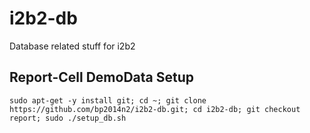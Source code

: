 # i2b2-db
Database related stuff for i2b2

## Report-Cell DemoData Setup
~~~
sudo apt-get -y install git; cd ~; git clone https://github.com/bp2014n2/i2b2-db.git; cd i2b2-db; git checkout report; sudo ./setup_db.sh
~~~

